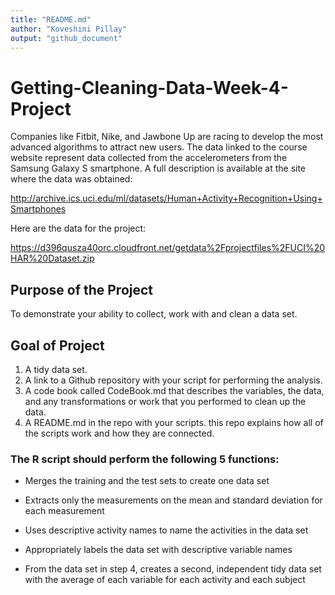 ```yaml
---
title: "README.md"
author: "Koveshini Pillay"
output: "github_document"
---
```


# Getting-Cleaning-Data-Week-4-Project

Companies like Fitbit, Nike, and Jawbone Up are racing to develop the most advanced algorithms to attract new users. The data linked to the course website represent data collected from the accelerometers from the Samsung Galaxy S smartphone. A full description is available at the site where the data was obtained:

http://archive.ics.uci.edu/ml/datasets/Human+Activity+Recognition+Using+Smartphones 

Here are the data for the project:

 https://d396qusza40orc.cloudfront.net/getdata%2Fprojectfiles%2FUCI%20HAR%20Dataset.zip  

## Purpose of the Project

To demonstrate your ability to collect, work with and clean a data set.

## Goal of Project

1. A tidy data set.
2. A link to a Github repository with your script for performing the analysis.
3. A code book called CodeBook.md that describes the variables, the data, and any transformations or work that you performed to clean up the data. 
4. A README.md in the repo with your scripts. this repo explains how all of the scripts work and how they are connected.  

### The R script should perform the following 5 functions:

- Merges the training and the test sets to create one data set

- Extracts only the measurements on the mean and standard deviation for each measurement

- Uses descriptive activity names to name the activities in the data set

- Appropriately labels the data set with descriptive variable names

- From the data set in step 4, creates a second, independent tidy data set with the average of each variable for each activity and each subject




